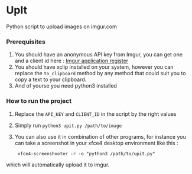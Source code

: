 # UpIt
Python script to upload images on imgur.com

### Prerequisites

1. You should have an anonymous API key from Imgur, you can get one and a client id here : [Imgur application register](https://api.imgur.com/oauth2/addclient)
2. You should have xclip installed on your system, however you can replace the ```to_clipboard``` method by any method that could suit you to copy a text to your clipboard.
3. And of yourse you need python3 installed

### How to run the project

1. Replace the ```API_KEY``` and ```CLIENT_ID``` in the script by the right values
2. Simply run  ```python3 upit.py /path/to/image```
3. You can also use it in combination of other programs, for instance you can take a screenshot in your xfce4 desktop environment like this :

    ``` xfce4-screenshooter -r -o "python3 /path/to/upit.py"```

  which will automatically upload it to imgur.
